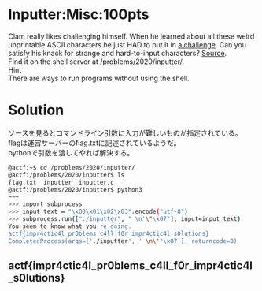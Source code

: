 # Inputter:Misc:100pts
Clam really likes challenging himself. When he learned about all these weird unprintable ASCII characters he just HAD to put it in [a challenge](inputter). Can you satisfy his knack for strange and hard-to-input characters? [Source](inputter.c).  
Find it on the shell server at /problems/2020/inputter/.  
Hint  
There are ways to run programs without using the shell.  

# Solution
ソースを見るとコマンドライン引数に入力が難しいものが指定されている。  
flagは運営サーバーのflag.txtに記述されているようだ。  
pythonで引数を渡してやれば解決する。  
```bash
@actf:~$ cd /problems/2020/inputter/
@actf:/problems/2020/inputter$ ls
flag.txt  inputter  inputter.c
@actf:/problems/2020/inputter$ python3
~~~
>>> import subprocess
>>> input_text = "\x00\x01\x02\x03".encode("utf-8")
>>> subprocess.run(["./inputter", " \n'\"\x07"], input=input_text)
You seem to know what you're doing.
actf{impr4ctic4l_pr0blems_c4ll_f0r_impr4ctic4l_s0lutions}
CompletedProcess(args=['./inputter', ' \n\'"\x07'], returncode=0)
```

## actf{impr4ctic4l_pr0blems_c4ll_f0r_impr4ctic4l_s0lutions}